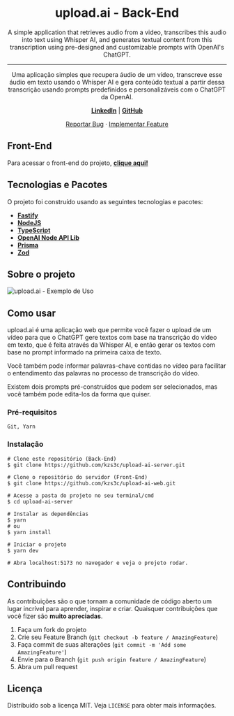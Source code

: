 <h1 align="center">upload.ai - Back-End</h1>
<p align="center">A simple application that retrieves audio from a video, transcribes this audio into text using Whisper AI, and generates textual content from this transcription using pre-designed and customizable prompts with OpenAI's ChatGPT.</p>
<hr />
<p align="center">
Uma aplicação simples que recupera áudio de um vídeo, transcreve esse áudio em texto usando o Whisper AI e gera conteúdo textual a partir dessa transcrição usando prompts predefinidos e personalizáveis com o ChatGPT da OpenAI.
<p align="center">
</p>
<p align="center">
  <a href="https://www.linkedin.com/in/michaelmarcel67/"><strong>LinkedIn</strong></a> | <a href="https://github.com/kzs3c"><strong>GitHub</strong></a>
</p>

<p align="center">
    <a href="https://github.com/kzs3c/upload-ai-server/issues">Reportar Bug</a>
    ·
    <a href="https://github.com/kzs3c/upload-ai-server/issues">Implementar Feature</a>
  </p>

## Front-End

Para acessar o front-end do projeto, [**clique aqui!**](https://github.com/kzs3c/upload-ai-web/)

## Tecnologias e Pacotes

O projeto foi construído usando as seguintes tecnologias e pacotes:
* [**Fastify**](https://fastify.dev/)
* [**NodeJS**](https://nodejs.org/en)
* [**TypeScript**](https://www.typescriptlang.org/)
* [**OpenAI Node API Lib**](https://www.npmjs.com/package/openai)
* [**Prisma**](https://www.prisma.io/)
* [**Zod**](https://zod.dev/)

<!-- ABOUT THE PROJECT -->
## Sobre o projeto

<img src="https://raw.githubusercontent.com/kzs3c/upload-ai-web/main/about-project.png" alt="upload.ai - Exemplo de Uso">

<!-- GETTING STARTED -->
## Como usar

upload.ai é uma aplicação web que permite você fazer o upload de um vídeo para que o ChatGPT gere textos com base na transcrição do vídeo em texto, que é feita através da Whisper AI, e então gerar os textos com base no prompt informado na primeira caixa de texto.

Você também pode informar palavras-chave contidas no vídeo para facilitar o entendimento das palavras no processo de transcrição do vídeo.

Existem dois prompts pré-construídos que podem ser selecionados, mas você também pode edita-los da forma que quiser.

### Pré-requisitos

```Git, Yarn```

### Instalação

```
# Clone este repositório (Back-End)
$ git clone https://github.com/kzs3c/upload-ai-server.git

# Clone o repositório do servidor (Front-End)
$ git clone https://github.com/kzs3c/upload-ai-web.git

# Acesse a pasta do projeto no seu terminal/cmd
$ cd upload-ai-server

# Instalar as dependências
$ yarn
# ou
$ yarn install

# Iniciar o projeto
$ yarn dev

# Abra localhost:5173 no navegador e veja o projeto rodar.
```

<!-- CONTRIBUTING -->
## Contribuindo

As contribuições são o que tornam a comunidade de código aberto um lugar incrível para aprender, inspirar e criar. Quaisquer contribuições que você fizer são **muito apreciadas**.

1. Faça um fork do projeto
2. Crie seu Feature Branch (`git checkout -b feature / AmazingFeature`)
3. Faça commit de suas alterações (`git commit -m 'Add some AmazingFeature'`)
4. Envie para o Branch (`git push origin feature / AmazingFeature`)
5. Abra um pull request

<!-- LICENSE -->
## Licença

Distribuído sob a licença MIT. Veja `LICENSE` para obter mais informações.